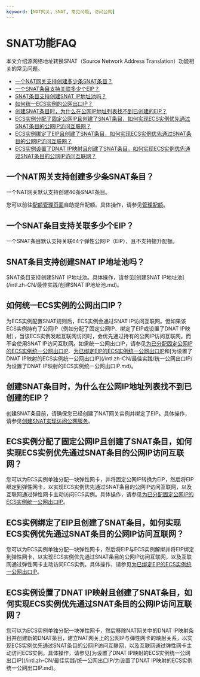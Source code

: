 ```yaml
---
keyword: [NAT网关, SNAT, 常见问题, 访问公网]
---
```


# SNAT功能FAQ

本文介绍源网络地址转换SNAT（Source Network Address Translation）功能相关的常见问题。

-   [一个NAT网关支持创建多少条SNAT条目？](#section_1ca_x5e_789)
-   [一个SNAT条目支持关联多少个EIP？](#section_h4h_468_si4)
-   [SNAT条目支持创建SNAT IP地址池吗？](#section_pq1_mx8_13k)
-   [如何统一ECS实例的公网出口IP？](#section_nr6_yu9_rjy)
-   [创建SNAT条目时，为什么在公网IP地址列表找不到已创建的EIP？](#section_khm_d8g_c21)
-   [ECS实例分配了固定公网IP且创建了SNAT条目，如何实现ECS实例优先通过SNAT条目的公网IP访问互联网？](#section_uap_mm1_v62)
-   [ECS实例绑定了EIP且创建了SNAT条目，如何实现ECS实例优先通过SNAT条目的公网IP访问互联网？](#section_0kw_7t6_1or)
-   [ECS实例设置了DNAT IP映射且创建了SNAT条目，如何实现ECS实例优先通过SNAT条目的公网IP访问互联网？](#section_t8x_nbi_kjc)

## 一个NAT网关支持创建多少条SNAT条目？

一个NAT网关默认支持创建40条SNAT条目。

您可以前往[配额管理页面](https://vpc.console.aliyun.com/quota)自助提升配额。具体操作，请参见[管理配额](/intl.zh-CN/通用配置/管理配额.md)。

## 一个SNAT条目支持关联多少个EIP？

一个SNAT条目默认支持关联64个弹性公网IP（EIP），且不支持提升配额。

## SNAT条目支持创建SNAT IP地址池吗？

SNAT条目支持创建SNAT IP地址池。具体操作，请参见[创建SNAT IP地址池](/intl.zh-CN/最佳实践/创建SNAT IP地址池.md)。

## 如何统一ECS实例的公网出口IP？

为ECS实例配置SNAT规则后，ECS实例会通过SNAT IP访问互联网。但如果该ECS实例持有了公网IP（例如分配了固定公网IP、绑定了EIP或设置了DNAT IP映射），当该ECS实例发起互联网访问时，会优先通过持有的公网IP访问互联网，而不会使用SNAT IP访问互联网。如需统一公网出口IP，请参见[为已分配固定公网IP的ECS实例统一公网出口IP](/intl.zh-CN/最佳实践/统一公网出口IP/为已分配固定公网IP的ECS实例统一公网出口IP.md)、[为已绑定EIP的ECS实例统一公网出口IP](/intl.zh-CN/最佳实践/统一公网出口IP/为已绑定EIP的ECS实例统一公网出口IP.md)和[为设置了DNAT IP映射的ECS实例统一公网出口IP](/intl.zh-CN/最佳实践/统一公网出口IP/为设置了DNAT IP映射的ECS实例统一公网出口IP.md)。

## 创建SNAT条目时，为什么在公网IP地址列表找不到已创建的EIP？

创建SNAT条目前，请确保您已经创建了NAT网关实例并绑定了EIP。具体操作，请参见[创建SNAT实现访问公网服务](/intl.zh-CN/控制台操作指南/创建SNAT实现访问公网服务.md)。

## ECS实例分配了固定公网IP且创建了SNAT条目，如何实现ECS实例优先通过SNAT条目的公网IP访问互联网？

您可以为ECS实例单独分配一块弹性网卡，并将固定公网IP转换为EIP，然后将EIP绑定到弹性网卡，以实现ECS实例优先通过SNAT条目的公网IP访问互联网，以及互联网通过弹性网卡主动访问ECS实例。具体操作，请参见[为已分配固定公网IP的ECS实例统一公网出口IP](/intl.zh-CN/最佳实践/统一公网出口IP/为已分配固定公网IP的ECS实例统一公网出口IP.md)。

## ECS实例绑定了EIP且创建了SNAT条目，如何实现ECS实例优先通过SNAT条目的公网IP访问互联网？

您可以为ECS实例单独分配一块弹性网卡，然后将EIP与ECS实例解绑并将EIP绑定到弹性网卡，以实现ECS实例优先通过SNAT条目的公网IP访问互联网，以及互联网通过弹性网卡主动访问ECS实例。具体操作，请参见[为已绑定EIP的ECS实例统一公网出口IP](/intl.zh-CN/最佳实践/统一公网出口IP/为已绑定EIP的ECS实例统一公网出口IP.md)。

## ECS实例设置了DNAT IP映射且创建了SNAT条目，如何实现ECS实例优先通过SNAT条目的公网IP访问互联网？

您可以为ECS实例单独分配一块弹性网卡，然后移除NAT网关中的DNAT IP映射条目并创建新的DNAT条目，建立NAT网关上的公网IP与弹性网卡的映射关系，以实现ECS实例优先通过SNAT条目的公网IP访问互联网，以及互联网通过弹性网卡主动访问ECS实例。具体操作，请参见[为设置了DNAT IP映射的ECS实例统一公网出口IP](/intl.zh-CN/最佳实践/统一公网出口IP/为设置了DNAT IP映射的ECS实例统一公网出口IP.md)。

